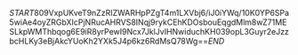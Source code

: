 $START$809VxpUKveT9nZzRIZWARHpPZgT4m1LXVbj6/iJ0iYWq/10K0YP6SPa5wiAe4oyZRGbXIcPjNRucAHRVS8INqj9rykCEhKDOsbouEqgdMlm8wZ71MESLkpWMThbqog6E9iR8yrPewI9Ncx7JklJvIHNwiduchKH039opL3Guyr2eJzzbcHLKy3eBjAkcYUoKh2YXk5J4p6kz6RdMsQ78Wg==$END$